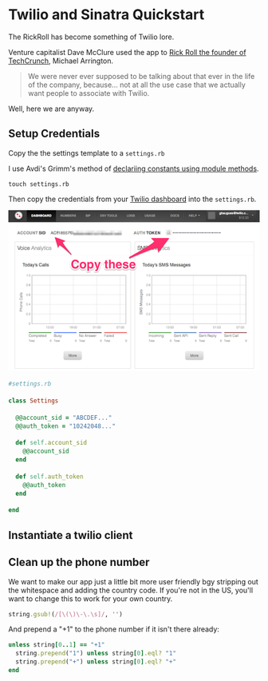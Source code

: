 # Twilio and Sinatra Quickstart

The RickRoll has become something of Twilio lore.

Venture capitalist Dave McClure used the app to [Rick Roll the founder of TechCrunch](http://zurb.com/soapbox/events/39/Jeff-Lawson-ZURBsoapbox), Michael Arrington.

> We were never ever supposed to be talking about that ever in the life of the company, because... not at all the use case that we actually want people to associate with Twilio.

Well, here we are anyway.

## Setup Credentials

Copy the the settings template to a ```settings.rb```

I use Avdi's Grimm's method of [declariing constants using module methods](http://devblog.avdi.org/2011/08/18/do-we-need-constants/).

```shell
touch settings.rb
```

Then copy the credentials from your [Twilio dashboard](https://www.twilio.com/user/account) into the ```settings.rb```.

![Twilio credentials](images/twilio-credentials.png)

```ruby
#settings.rb

class Settings

  @@account_sid = "ABCDEF..."
  @@auth_token = "10242048..."

  def self.account_sid
    @@account_sid
  end

  def self.auth_token
    @@auth_token
  end

end
```

## Instantiate a twilio client

## Clean up the phone number

We want to make our app just a little bit more user friendly bgy stripping out the whitespace and adding the country code. If you're not in the US, you'll want to change this to work for your own country.

```ruby
string.gsub!(/[\(\)\-\.\s]/, '')
```

And prepend a "+1" to the phone number if it isn't there already:

```ruby
unless string[0..1] == "+1"
  string.prepend("1") unless string[0].eql? "1"
  string.prepend("+") unless string[0].eql? "+"
end
```

